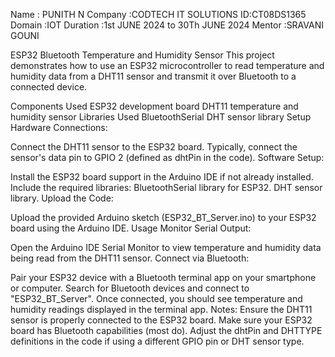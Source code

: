 Name : PUNITH N 
Company :CODTECH IT SOLUTIONS
ID:CT08DS1365
Domain :IOT
Duration :1st JUNE 2024 to 30Th JUNE 2024
Mentor :SRAVANI GOUNI



ESP32 Bluetooth Temperature and Humidity Sensor
This project demonstrates how to use an ESP32 microcontroller to read temperature and humidity data from a DHT11 sensor and transmit it over Bluetooth to a connected device.

Components Used
ESP32 development board
DHT11 temperature and humidity sensor
Libraries Used
BluetoothSerial
DHT sensor library
Setup
Hardware Connections:

Connect the DHT11 sensor to the ESP32 board. Typically, connect the sensor's data pin to GPIO 2 (defined as dhtPin in the code).
Software Setup:

Install the ESP32 board support in the Arduino IDE if not already installed.
Include the required libraries:
BluetoothSerial library for ESP32.
DHT sensor library.
Upload the Code:

Upload the provided Arduino sketch (ESP32_BT_Server.ino) to your ESP32 board using the Arduino IDE.
Usage
Monitor Serial Output:

Open the Arduino IDE Serial Monitor to view temperature and humidity data being read from the DHT11 sensor.
Connect via Bluetooth:

Pair your ESP32 device with a Bluetooth terminal app on your smartphone or computer.
Search for Bluetooth devices and connect to "ESP32_BT_Server".
Once connected, you should see temperature and humidity readings displayed in the terminal app.
Notes:
Ensure the DHT11 sensor is properly connected to the ESP32 board.
Make sure your ESP32 board has Bluetooth capabilities (most do).
Adjust the dhtPin and DHTTYPE definitions in the code if using a different GPIO pin or DHT sensor type.
